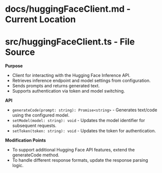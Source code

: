 # docs/huggingFaceClient.md - Current Location
# src/huggingFaceClient.ts - File Source

**Purpose**  
- Client for interacting with the Hugging Face Inference API.
- Retrieves inference endpoint and model settings from configuration.
- Sends prompts and returns generated text.
- Supports authentication via token and model switching.

**API**  
- `generateCode(prompt: string): Promise<string>` - Generates text/code using the configured model.
- `setModel(model: string): void` - Updates the model identifier for subsequent requests.
- `setToken(token: string): void` - Updates the token for authentication.

**Modification Points**  
- To support additional Hugging Face API features, extend the generateCode method.
- To handle different response formats, update the response parsing logic.
